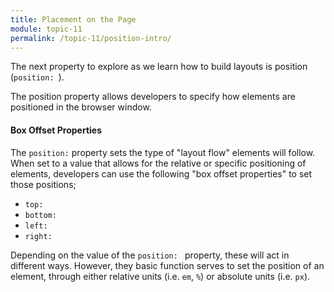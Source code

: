 ```yaml
---
title: Placement on the Page
module: topic-11
permalink: /topic-11/position-intro/
---
```


<div class="divider-heading"></div>

The next property to explore as we learn how to build layouts is position (`position: `).

The position property allows developers to specify how elements are positioned in the browser window.

#### Box Offset Properties

The `position:` property sets the type of "layout flow" elements will follow. When set to a value that allows for the relative or specific positioning of elements, developers can use the following "box offset properties" to set those positions;

- `top: `
- `bottom: `
- `left: `
- `right: `

Depending on the value of the `position: ` property, these will act in different ways. However, they basic function serves to set the position of an element, through either relative units (i.e. `em`, `%`) or absolute units (i.e. `px`).
